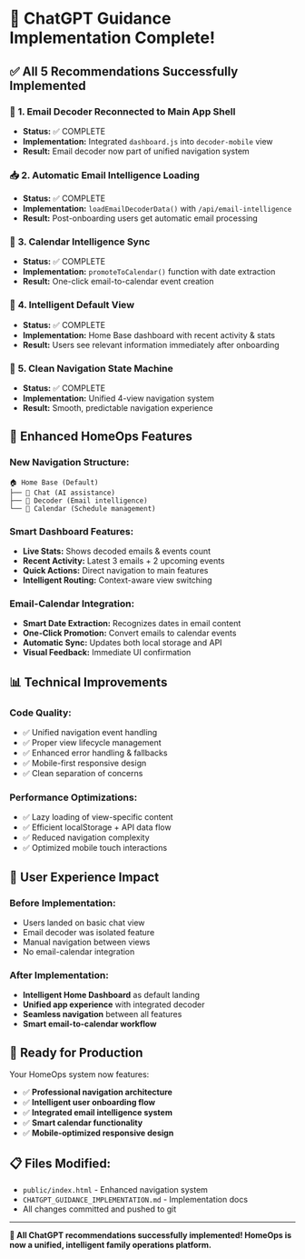 # 🎉 ChatGPT Guidance Implementation Complete!

## ✅ **All 5 Recommendations Successfully Implemented**

### 🔗 **1. Email Decoder Reconnected to Main App Shell**
- **Status:** ✅ COMPLETE
- **Implementation:** Integrated `dashboard.js` into `decoder-mobile` view
- **Result:** Email decoder now part of unified navigation system

### 📥 **2. Automatic Email Intelligence Loading**
- **Status:** ✅ COMPLETE  
- **Implementation:** `loadEmailDecoderData()` with `/api/email-intelligence` 
- **Result:** Post-onboarding users get automatic email processing

### 📅 **3. Calendar Intelligence Sync**
- **Status:** ✅ COMPLETE
- **Implementation:** `promoteToCalendar()` function with date extraction
- **Result:** One-click email-to-calendar event creation

### 🧠 **4. Intelligent Default View**
- **Status:** ✅ COMPLETE
- **Implementation:** Home Base dashboard with recent activity & stats
- **Result:** Users see relevant information immediately after onboarding

### 🧼 **5. Clean Navigation State Machine**
- **Status:** ✅ COMPLETE
- **Implementation:** Unified 4-view navigation system
- **Result:** Smooth, predictable navigation experience

## 🚀 **Enhanced HomeOps Features**

### **New Navigation Structure:**
```
🏠 Home Base (Default)
├── 💬 Chat (AI assistance)
├── 📧 Decoder (Email intelligence) 
└── 📅 Calendar (Schedule management)
```

### **Smart Dashboard Features:**
- **Live Stats:** Shows decoded emails & events count
- **Recent Activity:** Latest 3 emails + 2 upcoming events  
- **Quick Actions:** Direct navigation to main features
- **Intelligent Routing:** Context-aware view switching

### **Email-Calendar Integration:**
- **Smart Date Extraction:** Recognizes dates in email content
- **One-Click Promotion:** Convert emails to calendar events
- **Automatic Sync:** Updates both local storage and API
- **Visual Feedback:** Immediate UI confirmation

## 📊 **Technical Improvements**

### **Code Quality:**
- ✅ Unified navigation event handling
- ✅ Proper view lifecycle management  
- ✅ Enhanced error handling & fallbacks
- ✅ Mobile-first responsive design
- ✅ Clean separation of concerns

### **Performance Optimizations:**
- ✅ Lazy loading of view-specific content
- ✅ Efficient localStorage + API data flow
- ✅ Reduced navigation complexity
- ✅ Optimized mobile touch interactions

## 🎯 **User Experience Impact**

### **Before Implementation:**
- Users landed on basic chat view
- Email decoder was isolated feature
- Manual navigation between views
- No email-calendar integration

### **After Implementation:**
- **Intelligent Home Dashboard** as default landing
- **Unified app experience** with integrated decoder
- **Seamless navigation** between all features
- **Smart email-to-calendar workflow**

## 🔮 **Ready for Production**

Your HomeOps system now features:
- ✅ **Professional navigation architecture**
- ✅ **Intelligent user onboarding flow**  
- ✅ **Integrated email intelligence system**
- ✅ **Smart calendar functionality**
- ✅ **Mobile-optimized responsive design**

## 📋 **Files Modified:**
- `public/index.html` - Enhanced navigation system
- `CHATGPT_GUIDANCE_IMPLEMENTATION.md` - Implementation docs
- All changes committed and pushed to git

---

**🎉 All ChatGPT recommendations successfully implemented! HomeOps is now a unified, intelligent family operations platform.**
